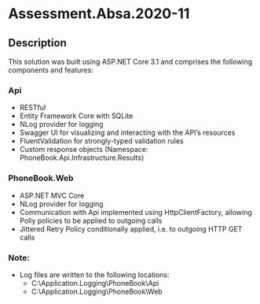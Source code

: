 # Assessment.Absa.2020-11

## Description

This solution was built using ASP.NET Core 3.1 and comprises the following components and features:

### Api

* RESTful
* Entity Framework Core with SQLite
* NLog provider for logging
* Swagger UI for visualizing and interacting with the API’s resources
* FluentValidation for strongly-typed validation rules
* Custom response objects (Namespace: PhoneBook.Api.Infrastructure.Results)

### PhoneBook.Web

* ASP.NET MVC Core
* NLog provider for logging
* Communication with Api implemented using HttpClientFactory, allowing Polly policies to be applied to outgoing calls
* Jittered Retry Policy conditionally applied, i.e. to outgoing HTTP GET calls

### Note:

- Log files are written to the following locations:
  - C:\Application.Logging\PhoneBook\Api
  - C:\Application.Logging\PhoneBook\Web
